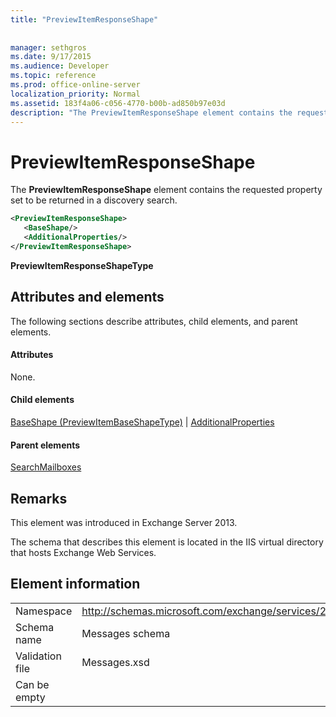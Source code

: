```yaml
---
title: "PreviewItemResponseShape"
 
 
manager: sethgros
ms.date: 9/17/2015
ms.audience: Developer
ms.topic: reference
ms.prod: office-online-server
localization_priority: Normal
ms.assetid: 183f4a06-c056-4770-b00b-ad850b97e03d
description: "The PreviewItemResponseShape element contains the requested property set to be returned in a discovery search."
---
```


# PreviewItemResponseShape

The **PreviewItemResponseShape** element contains the requested property set to be returned in a discovery search. 
  
```XML
<PreviewItemResponseShape>
   <BaseShape/>
   <AdditionalProperties/>
</PreviewItemResponseShape>
```

 **PreviewItemResponseShapeType**
## Attributes and elements

The following sections describe attributes, child elements, and parent elements.
  
#### Attributes

None.
  
#### Child elements

[BaseShape (PreviewItemBaseShapeType)](baseshape-previewitembaseshapetype.md) | [AdditionalProperties](additionalproperties.md)
  
#### Parent elements

[SearchMailboxes](searchmailboxes.md)
  
## Remarks

This element was introduced in Exchange Server 2013.
  
The schema that describes this element is located in the IIS virtual directory that hosts Exchange Web Services.
  
## Element information

|||
|:-----|:-----|
|Namespace  <br/> |http://schemas.microsoft.com/exchange/services/2006/messages  <br/> |
|Schema name  <br/> |Messages schema  <br/> |
|Validation file  <br/> |Messages.xsd  <br/> |
|Can be empty  <br/> ||
   

